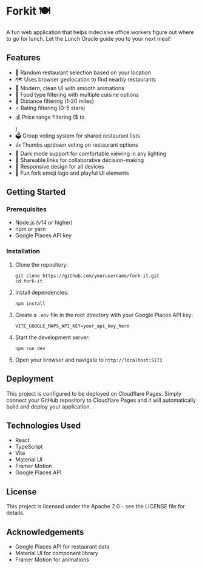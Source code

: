 # Forkit 🍽️

A fun web application that helps indecisive office workers figure out where to go for lunch. Let the Lunch Oracle guide you to your next meal!

## Features

- 🎲 Random restaurant selection based on your location
- 🗺️ Uses browser geolocation to find nearby restaurants
- 🎨 Modern, clean UI with smooth animations
- 🎯 Food type filtering with multiple cuisine options
- 📏 Distance filtering (1-20 miles)
- ⭐ Rating filtering (0-5 stars)
- 💰 Price range filtering ($ to $$$$)
- 🗳️ Group voting system for shared restaurant lists
- 👍 Thumbs up/down voting on restaurant options
- 🌙 Dark mode support for comfortable viewing in any lighting
- 🔗 Shareable links for collaborative decision-making
- 📱 Responsive design for all devices
- 🍴 Fun fork emoji logo and playful UI elements

## Getting Started

### Prerequisites

- Node.js (v14 or higher)
- npm or yarn
- Google Places API key

### Installation

1. Clone the repository:
   ```
   git clone https://github.com/yourusername/fork-it.git
   cd fork-it
   ```

2. Install dependencies:
   ```
   npm install
   ```

3. Create a `.env` file in the root directory with your Google Places API key:
   ```
   VITE_GOOGLE_MAPS_API_KEY=your_api_key_here
   ```

4. Start the development server:
   ```
   npm run dev
   ```

5. Open your browser and navigate to `http://localhost:5173`

## Deployment

This project is configured to be deployed on Cloudflare Pages. Simply connect your GitHub repository to Cloudflare Pages and it will automatically build and deploy your application.

## Technologies Used

- React
- TypeScript
- Vite
- Material UI
- Framer Motion
- Google Places API

## License

This project is licensed under the Apache 2.0 - see the LICENSE file for details.

## Acknowledgements

- Google Places API for restaurant data
- Material UI for component library
- Framer Motion for animations